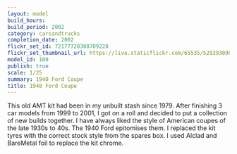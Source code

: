 ```yaml
---
layout: model
build_hours: 
build_period: 2002
category: carsandtrucks
completion_date: 2002
flickr_set_id: 72177720308709228
flickr_set_thumbnail_url: https://live.staticflickr.com/65535/52939309855_051411d2d2_m.jpg
model_id: 100
publish: true
scale: 1/25
summary: 1940 Ford Coupe
title: 1940 Ford Coupe
---
```


This old AMT kit had been in my unbuilt stash since 1979. After finishing 3 car models from 1999 to 2001, I got on a roll and decided to put a collection of new builds together. I have always liked the style of American coupes of the late 1930s to 40s. The 1940 Ford epitomises them. I replaced the kit tyres with the correct stock style from the spares box. I used Alclad and BareMetal foil to replace the kit chrome.
